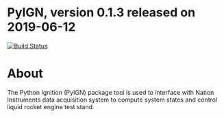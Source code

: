 # PyIGN, version 0.1.3 released on 2019-06-12

[![Build Status](https://travis-ci.org/devonburson/PyIgn.svg?branch=master)](https://travis-ci.org/devonburson/PyIgn)


# About

The Python Ignition (PyIGN) package tool is used to interface with Nation Instruments data acquisition system to compute system states and control liquid rocket engine test stand.

